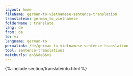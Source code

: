 ```yaml
---
layout: home
fileName: german-to-vietnamese-sentence-translation
translatein: german_to_vietnamese
folderName : translate
lang: de
from: de
to: vi
langname: german-to
permalink: /de/german-to-vietnamese-sentence-translation
tool: sentence-translations
matchurls: en&&de&&vi
---
```

{% include section/translateinto.html %}
